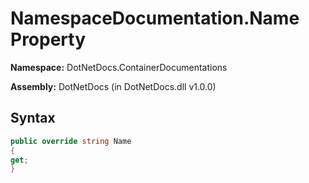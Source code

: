 # NamespaceDocumentation.Name Property
**Namespace:** DotNetDocs.ContainerDocumentations

**Assembly:** DotNetDocs (in DotNetDocs.dll v1.0.0)
## Syntax
```csharp
public override string Name
{
get;
}
```
